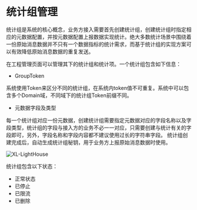 # 统计组管理

统计组是系统的核心概念，业务方接入需要首先创建统计组，创建统计组时指定相应的元数据配置，并按元数据配置上报数据实现统计。绝大多数统计场景中围绕着一份原始消息数据并不只有一个数据指标的统计需求，而基于统计组的实现方案可以有效降低原始消息数据的重复发送。

在工程管理页面可以管理其下的统计组和统计项。一个统计组包含如下信息：

- GroupToken

系统使用Token来区分不同的统计组，在系统内token值不可重复。系统中可以包含多个Domain域，不同域下的统计组Token前缀不同。

- 元数据字段及类型 

每一个统计组对应一份元数据，创建统计组需要指定元数据对应的字段名称以及字段类型，统计组的字段与接入方的业务不必一一对应，只需要创建与统计有关的字段即可，另外，字段名称和字段内容都不建议使用过长的字符串字段。
统计组创建完成后，自动生成统计组秘钥，用于业务方上报原始消息数据时使用。

![XL-LightHouse](https://lighthousedp-1300542249.cos.ap-nanjing.myqcloud.com/screenshot_v2/9.jpg)

统计组包含以下状态：
+ 正常状态
+ 已停止
+ 已限流
+ 已删除



